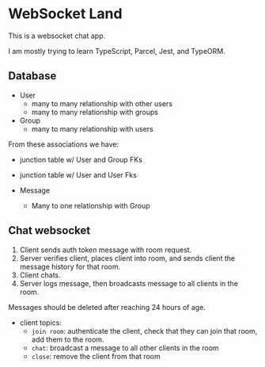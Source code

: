 # WebSocket Land

This is a websocket chat app.

I am mostly trying to learn TypeScript, Parcel, Jest, and TypeORM.

## Database

* User
    * many to many relationship with other users
    * many to many relationship with groups
* Group
    * many to many relationship with users

From these associations we have:
* junction table w/ User and Group FKs
* junction table w/ User and User Fks

* Message
    * Many to one relationship with Group

## Chat websocket

1. Client sends auth token message with room request.
2. Server verifies client, places client into room, and sends client the message history for that room.
4. Client chats.
5. Server logs message, then broadcasts message to all clients in the room.

Messages should be deleted after reaching 24 hours of age.

* client topics:
    * `join room`: authenticate the client, check that they can join that room, add them to the room.
    * `chat`: broadcast a message to all other clients in the room
    * `close`: remove the client from that room